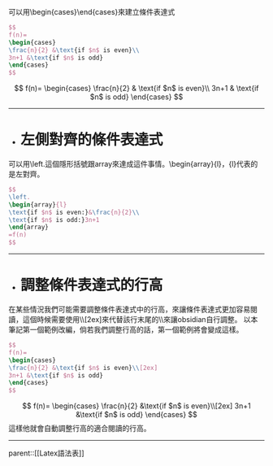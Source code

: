 可以用\\begin{cases}\\end{cases}來建立條件表達式
```latex
$$
f(n)=
\begin{cases}
\frac{n}{2} &\text{if $n$ is even}\\
3n+1 &\text{if $n$ is odd}
\end{cases}
$$
```
$$
f(n)=
\begin{cases}
\frac{n}{2} & \text{if $n$ is even}\\
3n+1 & \text{if $n$ is odd}
\end{cases}
$$
- - -
- # 左側對齊的條件表達式
可以用\\left.這個隱形括號跟array來達成這件事情。\\begin{array}{l}，{l}代表的是左對齊。
```latex
$$
\left.
\begin{array}{l}
\text{if $n$ is even:}&\frac{n}{2}\\
\text{if $n$ is odd:}3n+1
\end{array}
=f(n)
$$
```
- - -
- # 調整條件表達式的行高
在某些情況我們可能需要調整條件表達式中的行高，來讓條件表達式更加容易閱讀，這個時候需要使用\\\\\[2ex\]來代替該行末尾的\\\\來讓obsidian自行調整。
以本筆記第一個範例改編，倘若我們調整行高的話，第一個範例將會變成這樣。
```latex
$$
f(n)=
\begin{cases}
\frac{n}{2} &\text{if $n$ is even}\\[2ex]
3n+1 &\text{if $n$ is odd}
\end{cases}
$$
```
$$
f(n)=
\begin{cases}
\frac{n}{2} &\text{if $n$ is even}\\[2ex]
3n+1 &\text{if $n$ is odd}
\end{cases}
$$
這樣他就會自動調整行高的適合閱讀的行高。
- - -
parent::[[Latex語法表]]